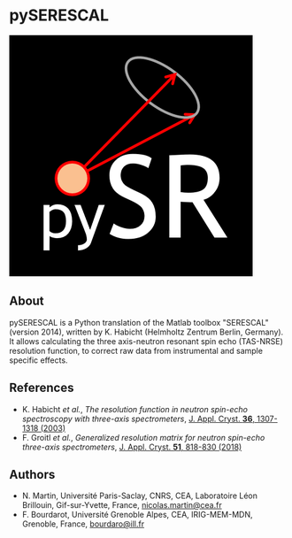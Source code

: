 # pySERESCAL

![](./@pySERESCAL/logo.png)

## About
pySERESCAL is a Python translation of the Matlab toolbox "SERESCAL" (version 2014), written by K. Habicht (Helmholtz Zentrum Berlin, Germany). It allows calculating the three axis-neutron resonant spin echo (TAS-NRSE) resolution function, to correct raw data from instrumental and sample specific effects.

## References
+ K. Habicht *et al.*, *The resolution function in neutron spin-echo spectroscopy with three-axis spectrometers*,  [J. Appl. Cryst. **36**, 1307-1318 (2003)](https://doi.org//10.1107/S0021889803015681)
+ F. Groitl *et al.*, *Generalized resolution matrix for neutron spin-echo three-axis spectrometers*, [J. Appl. Cryst. **51**, 818-830 (2018)](https://doi.org//10.1107/S1600576718005307)

## Authors
+ N. Martin, Université Paris-Saclay, CNRS, CEA, Laboratoire Léon Brillouin, Gif-sur-Yvette, France, <nicolas.martin@cea.fr>
+ F. Bourdarot, Université Grenoble Alpes, CEA, IRIG-MEM-MDN, Grenoble, France, <bourdaro@ill.fr>
